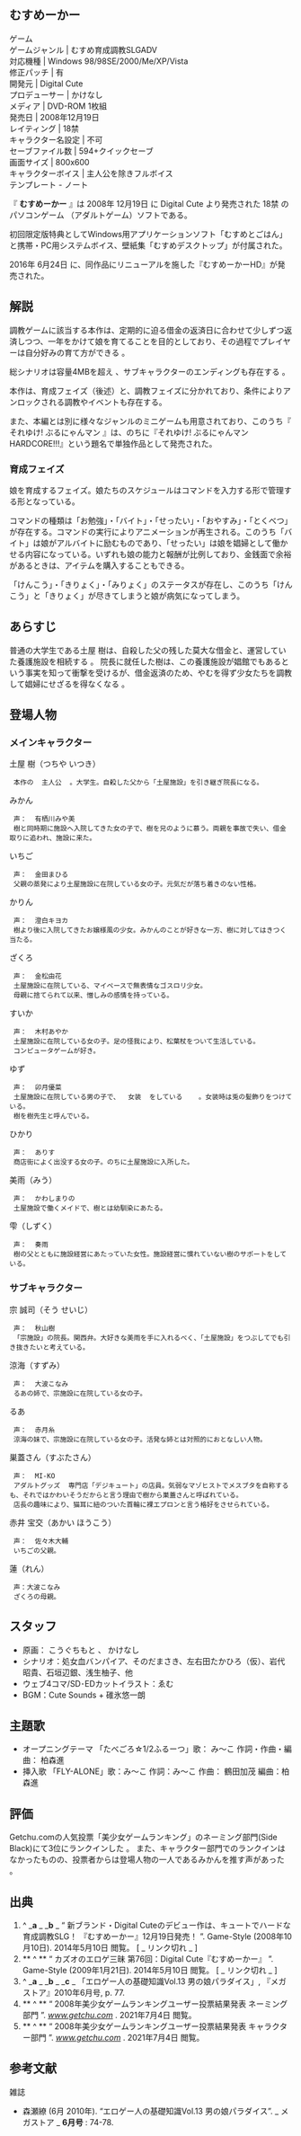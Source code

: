 むすめーかー  
---  
ゲーム  
ゲームジャンル  |  むすめ育成調教SLGADV   
対応機種  |  Windows 98/98SE/2000/Me/XP/Vista   
修正パッチ  |  有   
開発元  |  Digital Cute   
プロデューサー  |  かけなし   
メディア  |  DVD-ROM 1枚組   
発売日  |  2008年12月19日   
レイティング  |  18禁   
キャラクター名設定  |  不可   
セーブファイル数  |  594+クイックセーブ   
画面サイズ  |  800x600   
キャラクターボイス  |  主人公を除きフルボイス   
テンプレート  \-  ノート  
  
『 **むすめーかー** 』は  2008年  12月19日  に  Digital Cute  より発売された  18禁  の  パソコンゲーム
（アダルトゲーム）ソフトである。

初回限定版特典としてWindows用アプリケーションソフト「むすめとごはん」と携帯・PC用システムボイス、壁紙集「むすめデスクトップ」が付属された。

2016年  6月24日  に、同作品にリニューアルを施した『むすめーかーHD』が発売された。

##  解説  

調教ゲームに該当する本作は、定期的に迫る借金の返済日に合わせて少しずつ返済しつつ、一年をかけて娘を育てることを目的としており、その過程でプレイヤーは自分好みの育て方ができる
  。

総シナリオは容量4MBを超え    、サブキャラクターのエンディングも存在する    。

本作は、育成フェイズ（後述）と、調教フェイズに分かれており、条件によりアンロックされる調教やイベントも存在する。

また、本編とは別に様々なジャンルのミニゲームも用意されており、このうち『  それゆけ! ぶるにゃんマン  』は、のちに『それゆけ!
ぶるにゃんマンHARDCORE!!!』という題名で単独作品として発売された。

###  育成フェイズ  

娘を育成するフェイズ。娘たちのスケジュールはコマンドを入力する形で管理する形となっている。

コマンドの種類は「お勉強」・「バイト」・「せったい」・「おやすみ」・「とくべつ」が存在する。コマンドの実行によりアニメーションが再生される。このうち「バイト」は娘がアルバイトに励むものであり、「せったい」は娘を娼婦として働かせる内容になっている。いずれも娘の能力と報酬が比例しており、金銭面で余裕があるときは、アイテムを購入することもできる。

「けんこう」・「きりょく」・「みりょく」のステータスが存在し、このうち「けんこう」と「きりょく」が尽きてしまうと娘が病気になってしまう。

##  あらすじ  

普通の大学生である土屋 樹は、自殺した父の残した莫大な借金と、運営していた養護施設を相続する    。
院長に就任した樹は、この養護施設が娼館でもあるという事実を知って衝撃を受けるが、借金返済のため、やむを得ず少女たちを調教して娼婦にせざるを得なくなる
  。

##  登場人物  

###  メインキャラクター  

土屋 樹（つちや いつき）

     本作の  主人公  。大学生。自殺した父から「土屋施設」を引き継ぎ院長になる。 
みかん

     声：  有栖川みや美 
     樹と同時期に施設へ入院してきた女の子で、樹を兄のように慕う。両親を事故で失い、借金取りに追われ、施設に来た。 
いちご

     声：  金田まひる 
     父親の蒸発により土屋施設に在院している女の子。元気だが落ち着きのない性格。 
かりん

     声：  澄白キヨカ 
     樹より後に入院してきたお嬢様風の少女。みかんのことが好きな一方、樹に対してはきつく当たる。 
ざくろ

     声：  金松由花 
     土屋施設に在院している、マイペースで無表情なゴスロリ少女。 
     母親に捨てられて以来、憎しみの感情を持っている。 
すいか

     声：  木村あやか 
     土屋施設に在院している女の子。足の怪我により、松葉杖をついて生活している。 
     コンピュータゲームが好き。 
ゆず

     声：  卯月優菜 
     土屋施設に在院している男の子で、  女装  をしている    。女装時は兎の髪飾りをつけている。 
     樹を樹先生と呼んでいる。 
ひかり

     声：  ありす 
     商店街によく出没する女の子。のちに土屋施設に入所した。 
美雨（みう）

     声：  かわしまりの 
     土屋施設で働くメイドで、樹とは幼馴染にあたる。 
雫（しずく）

     声：  奏雨 
     樹の父とともに施設経営にあたっていた女性。施設経営に慣れていない樹のサポートをしている。 

###  サブキャラクター  

宗 誠司（そう せいじ）

     声：  秋山樹 
     「宗施設」の院長。関西弁。大好きな美雨を手に入れるべく、「土屋施設」をつぶしてでも引き抜きたいと考えている。 
涼海（すずみ）

     声：  大波こなみ 
     るあの姉で、宗施設に在院している女の子。 
るあ

     声：  赤月糸 
     涼海の妹で、宗施設に在院している女の子。活発な姉とは対照的におとなしい人物。 
巣蓋さん（すぶたさん）

     声：  MI-KO 
     アダルトグッズ  専門店「デジキュート」の店員。気弱なマゾヒストでメスブタを自称するも、それではかわいそうだからと言う理由で樹から巣蓋さんと呼ばれている。 
     店長の趣味により、猫耳に紐のついた首輪に裸エプロンと言う格好をさせられている。 
赤井 宝交（あかい ほうこう）

     声：  佐々木大輔 
     いちごの父親。 
蓮（れん）

     声：大波こなみ 
     ざくろの母親。 

##  スタッフ  

  * 原画：  こうぐちもと  、  かけなし 
  * シナリオ：処女血バンパイア、そのだまさき、左右田たかひろ（仮）、岩代昭貴、石垣辺銀、浅生柚子、他 
  * ウェブ4コマ/SD･EDカットイラスト：ゑむ 
  * BGM：Cute Sounds +  碓氷悠一朗 

##  主題歌  

  * オープニングテーマ 「たべごろ☆1/2ふるーつ」歌：  み〜こ  作詞・作曲・編曲：  柏森進 
  * 挿入歌 「FLY-ALONE」歌：み〜こ 作詞：み〜こ 作曲：  鶴田加茂  編曲：柏森進 

##  評価  

Getchu.comの人気投票「美少女ゲームランキング」のネーミング部門(Side Black)にて3位にランクインした    。
また、キャラクター部門でのランクインはなかったものの、投票者からは登場人物の一人であるみかんを推す声があった    。

##  出典  

  1. ^  _**a** _ _**b** _ “  新ブランド・Digital Cuteのデビュー作は、キュートでハードな育成調教SLG！ 『むすめーかー』12月19日発売！  ”.  Game-Style  (2008年10月10日).  2014年5月10日  閲覧。  [ _ リンク切れ  _ ] 
  2. ** ^  ** “  カズオのエロゲ三昧 第76回：Digital Cute『むすめーかー』  ”.  Game-Style  (2009年1月21日).  2014年5月10日  閲覧。  [ _ リンク切れ  _ ] 
  3. ^  _**a** _ _**b** _ _**c** _ 「エロゲー人の基礎知識Vol.13 男の娘パラダイス」, 『メガストア』2010年6月号, p. 77. 
  4. ** ^  ** “  2008年美少女ゲームランキングユーザー投票結果発表 ネーミング部門  ”. _www.getchu.com_ .  2021年7月4日  閲覧。 
  5. ** ^  ** “  2008年美少女ゲームランキングユーザー投票結果発表 キャラクター部門  ”. _www.getchu.com_ .  2021年7月4日  閲覧。 

##  参考文献  

雑誌

  * 森瀬繚  (6月 2010年). “エロゲー人の基礎知識Vol.13 男の娘パラダイス”. _ メガストア  _ **6月号** : 74-78. 

